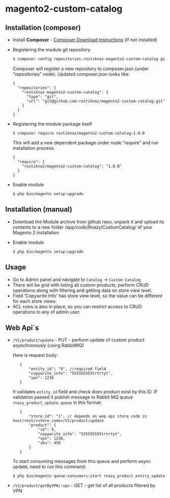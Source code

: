 # magento2-custom-catalog

## Installation (composer)

  * Install __Composer__ - [Composer Download Instructions](https://getcomposer.org/doc/00-intro.md) (if not installed)

  * Registering the module git repository

    ```sh
    $ composer config repositories.rostiknaz-magento2-custom-catalog git git@github.com:rostiknaz/magento2-custom-catalog.git
    ```
    Composer will register a new repository to composer.json (under “repositories” node). Updated composer.json looks like:
    
    ```
    {
      "repositories": {
        "rostiknaz-magento2-custom-catalog": {
          "type": "git",
          "url": "git@github.com:rostiknaz/magento2-custom-catalog.git"
        }
      }
    }
    ```  

  * Registering the module package itself
  
    ```
    $ composer require rostiknaz/magento2-custom-catalog:1.0.0
    ```
    This will add a new dependent package under node “require” and run installation process:
    
    ```
    {
      "require": {
        "rostiknaz/magento2-custom-catalog": "1.0.0"
      }
    }
    ```
  * Enable module
    
      ```
      $ php bin/magento setup:upgrade
      ```  
    
## Installation (manual)

  * Download the Module archive from github repo, unpack it and upload its contents to a new folder <root>/app/code/Rnazy/CustomCatalog/ of your Magento 2 installation
  * Enable module
  
    ```
    $ php bin/magento setup:upgrade
    ```
    
## Usage

  * Go to Admin panel and navigate to ``Catalog`` -> ``Custom Catalog``
  * There will be grid with listing all custom products, perform CRUD operations along with filtering and getting data on store view level.
  * Field 'Copywrite Info' has store view level, so the value can be different for each store views.
  * ACL rules is also in place, so you can restrict access to CRUD operations to any of admin user.
  
## Web Api`s

   * ``/V1/product/update`` - PUT -  perform update of custom product asynchronously (using RabbitMQ)
   
     Here is request body:
     ```
        {
            "entity_id": "9", //required field
            "copywrite_info": "555555555trtrtyt",
            "vpn": 1236
        }
     ```
     It validates ``entity_id`` field and check does product exist by this ID. IF validation passed it publish message to Rabbit MQ queue ``rnazy_product_update_queue`` in this format:
     ```
        {
            "store_id": "1", // depends on wep api store code in host/rest/<store_code>/V1/product/update
            "product": {
                "id": 9,
                "copywrite_info": "555555555trtrtyt",
                "vpn": 1236,
                "sku": 456
            }
        }
     ```
     To start consuming messages from this queue and perform async update, need to run this command:
     ```
     $ php bin/magento queue:consumers:start rnazy_product_entity_update
     ``` 
   
   * ``/V1/product/getByVPN/:vpn`` - GET - get list of all products filtered by VPN